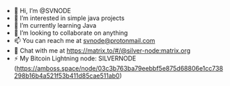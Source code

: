 - 👋 Hi, I’m @SVNODE
- 👀 I’m interested in simple java projects
- 🌱 I’m currently learning Java
- 💞️ I’m looking to collaborate on anything
- 📫 You can reach me at svnode@protonmail.com
- 💬 Chat with me at https://matrix.to/#/@silver-node:matrix.org
- ⚡ My Bitcoin Lightning node: SILVERNODE (https://amboss.space/node/03c3b763ba79eebbf5e875d68806e1cc738298b16b4a521f53b411d85cae511ab0)

<!---
SVNODE/SVNODE is a ✨ special ✨ repository because its `README.md` (this file) appears on your GitHub profile.
You can click the Preview link to take a look at your changes.
--->
